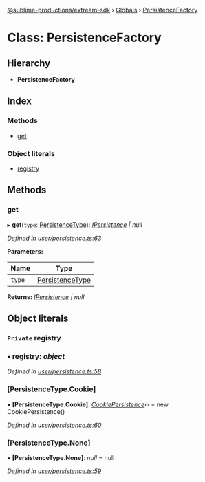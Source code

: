 [@sublime-productions/extream-sdk](../README.md) › [Globals](../globals.md) › [PersistenceFactory](persistencefactory.md)

# Class: PersistenceFactory

## Hierarchy

* **PersistenceFactory**

## Index

### Methods

* [get](persistencefactory.md#get)

### Object literals

* [registry](persistencefactory.md#private-registry)

## Methods

###  get

▸ **get**(`type`: [PersistenceType](../enums/persistencetype.md)): *[IPersistence](../interfaces/ipersistence.md) | null*

*Defined in [user/persistence.ts:63](https://github.com/Extream-SaaS/ex-sdk/blob/ed34b16/src/user/persistence.ts#L63)*

**Parameters:**

Name | Type |
------ | ------ |
`type` | [PersistenceType](../enums/persistencetype.md) |

**Returns:** *[IPersistence](../interfaces/ipersistence.md) | null*

## Object literals

### `Private` registry

### ▪ **registry**: *object*

*Defined in [user/persistence.ts:58](https://github.com/Extream-SaaS/ex-sdk/blob/ed34b16/src/user/persistence.ts#L58)*

###  [PersistenceType.Cookie]

• **[PersistenceType.Cookie]**: *[CookiePersistence](cookiepersistence.md)‹›* = new CookiePersistence()

*Defined in [user/persistence.ts:60](https://github.com/Extream-SaaS/ex-sdk/blob/ed34b16/src/user/persistence.ts#L60)*

###  [PersistenceType.None]

• **[PersistenceType.None]**: *null* = null

*Defined in [user/persistence.ts:59](https://github.com/Extream-SaaS/ex-sdk/blob/ed34b16/src/user/persistence.ts#L59)*
